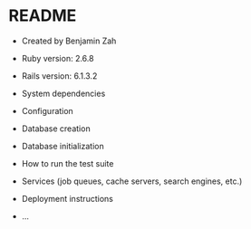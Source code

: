 # README

* Created by Benjamin Zah

* Ruby version: 2.6.8

* Rails version: 6.1.3.2

* System dependencies

* Configuration

* Database creation

* Database initialization

* How to run the test suite

* Services (job queues, cache servers, search engines, etc.)

* Deployment instructions

* ...
